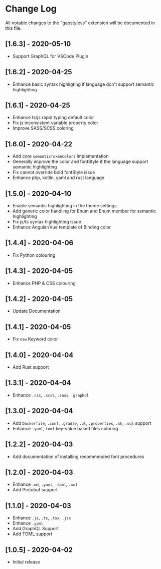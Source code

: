 # Change Log

All notable changes to the "gapstylevs" extension will be documented in this file.

## [1.6.3] - 2020-05-10

- Support GraphQL for VSCode Plugin

## [1.6.2] - 2020-04-25

- Enhance basic syntax highligting if language don't support semantic highlighting

## [1.6.1] - 2020-04-25

- Enhance ts/js rapid typing default color
- Fix js inconsistent variable property color
- Improve SASS/SCSS coloring

## [1.6.0] - 2020-04-22

- Add core `semanticTokenColors` implementation
- Generally improve the color and fontStyle if the language support semantic highlighting
- Fix cannot override bold fontStyle issue
- Enhance php, kotlin, yaml and rust language

## [1.5.0] - 2020-04-10

- Enable semantic highlighting in the theme settings
- Add generic color handling for Enum and Enum member for semantic highlighting
- Fix js/ts syntax highlighting issue
- Enhance Angular/Vue template of Binding color

## [1.4.4] - 2020-04-06

- Fix Python colouring

## [1.4.3] - 2020-04-05

- Enhance PHP & CSS colouring

## [1.4.2] - 2020-04-05

- Update Documentation

## [1.4.1] - 2020-04-05

- Fix `new` Keyword color

## [1.4.0] - 2020-04-04

- Add Rust support

## [1.3.1] - 2020-04-04

- Enhance `.css`, `.scss`, `.sass`, `.graphql`

## [1.3.0] - 2020-04-04

- Add `Dockerfile`, `.conf`, `.gradle`, `.pl`, `.properties`, `.sh`, `.sql` support
- Enhance `.yaml`, `toml` key-value based files coloring

## [1.2.2] - 2020-04-03

- Add documentation of installing recommended font procedures

## [1.2.0] - 2020-04-03

- Enhance `.md`, `.yaml`, `.toml`, `.xml`
- Add Protobuf support

## [1.1.0] - 2020-04-03

- Enhance `.js`, `.ts`, `.tsx`, `.jsx`
- Enhance `.yaml`
- Add GraphQL Support
- Add TOML support

## [1.0.5] - 2020-04-02

- Initial release
